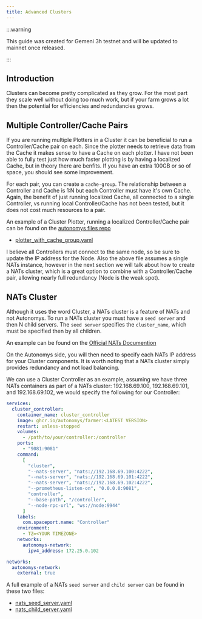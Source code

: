 ```yaml
---
title: Advanced Clusters
---
```


:::warning

This guide was created for Gemeni 3h testnet and will be updated to mainnet once released.

:::

## Introduction
Clusters can become pretty complicated as they grow. For the most part they scale well without doing too much work, but if your farm grows a lot then the potential for efficiencies and redundancies grows. 

## Multiple Controller/Cache Pairs
If you are running multiple Plotters in a Cluster it can be beneficial to run a Controller/Cache pair on each. Since the plotter needs to retrieve data from the Cache it makes sense to have a Cache on each plotter. I have not been able to fully test just how much faster plotting is by having a localized Cache, but in theory there are benfits. If you have an extra 100GB or so of space, you should see some improvement.

For each pair, you can create a `cache-group`. The relationship between a Controller and Cache is 1:N but each Controller must have it's own Cache. Again, the benefit of just running localized Cache, all connected to a single Controller, vs running local Controller/Cache has not been tested, but it does not cost much resources to a pair.

An example of a Cluster Plotter, running a localized Controller/Cache pair can be found on the [autonomys files repo](https://github.com/hakehardware/autonomys_files/blob/main/plotter_with_cache_group.yaml)
* [plotter_with_cache_group.yaml](https://github.com/hakehardware/autonomys_files/blob/main/plotter_with_cache_group.yaml)

I believe all Controllers must connect to the same node, so be sure to update the IP address for the Node. Also the above file assumes a single NATs instance, however in the next section we will talk about how to create a NATs cluster, which is a great option to combine with a Controller/Cache pair, allowing nearly full redundancy (Node is the weak spot).

## NATs Cluster
Although it uses the word Cluster, a NATs cluster is a feature of NATs and not Autonomys. To run a NATs cluster you must have a `seed server` and then N child servers. The `seed server` specifies the `cluster_name`, which must be specified then by all children.

An example can be found on the [Official NATs Documention](https://docs.nats.io/running-a-nats-service/configuration/clustering#running-a-simple-cluster)

On the Autonomys side, you will then need to specify each NATs IP address for your Cluster components. It is worth noting that a NATs cluster simply provides redundancy and not load balancing. 

We can use a Cluster Controller as an example, assuming we have three NATs containers as part of a NATs cluster: 192.168.69.100, 192.168.69.101, and 192.168.69.102, we would specify the following for our Controller:

```yaml
services:
  cluster_controller:
    container_name: cluster_controller
    image: ghcr.io/autonomys/farmer:<LATEST VERSION>
    restart: unless-stopped
    volumes:
      - /path/to/your/controller:/controller
    ports:
      - "9081:9081"
    command:
      [
        "cluster",
        "--nats-server", "nats://192.168.69.100:4222",
        "--nats-server", "nats://192.168.69.101:4222",
        "--nats-server", "nats://192.168.69.102:4222",
        "--prometheus-listen-on", "0.0.0.0:9081",
        "controller",
        "--base-path", "/controller",
        "--node-rpc-url", "ws://node:9944"
      ]
    labels:
      com.spaceport.name: "Controller"
    environment:
      - TZ=<YOUR TIMEZONE>
    networks:
      autonomys-network:
        ipv4_address: 172.25.0.102

networks:
  autonomys-network:
    external: true
```

A full example of a NATs `seed server` and `child server` can be found in these two files:
* [nats_seed_server.yaml](https://github.com/hakehardware/autonomys_files/blob/main/nats_seed_server.yaml)
* [nats_child_server.yaml](https://github.com/hakehardware/autonomys_files/blob/main/nats_child_server.yaml)

